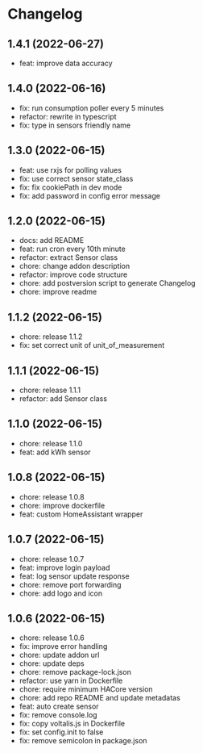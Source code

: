 # Changelog

<!-- changelog_start -->
## 1.4.1 (2022-06-27)

- feat: improve data accuracy
## 1.4.0 (2022-06-16)

- fix: run consumption poller every 5 minutes
- refactor: rewrite in typescript
- fix: type in sensors friendly name
## 1.3.0 (2022-06-15)

- feat: use rxjs for polling values
- fix: use correct sensor state_class
- fix: fix cookiePath in dev mode
- fix: add password in config error message
## 1.2.0 (2022-06-15)

- docs: add README
- feat: run cron every 10th minute
- refactor: extract Sensor class
- chore: change addon description
- refactor: improve code structure
- chore: add postversion script to generate Changelog
- chore: improve readme
## 1.1.2 (2022-06-15)

- chore: release 1.1.2
- fix: set correct unit of unit_of_measurement

## 1.1.1 (2022-06-15)

- chore: release 1.1.1
- refactor: add Sensor class

## 1.1.0 (2022-06-15)

- chore: release 1.1.0
- feat: add kWh sensor

## 1.0.8 (2022-06-15)

- chore: release 1.0.8
- chore: improve dockerfile
- feat: custom HomeAssistant wrapper

## 1.0.7 (2022-06-15)

- chore: release 1.0.7
- feat: improve login payload
- feat: log sensor update response
- chore: remove port forwarding
- chore: add logo and icon

## 1.0.6 (2022-06-15)

- chore: release 1.0.6
- fix: improve error handling
- chore: update addon url
- chore: update deps
- chore: remove package-lock.json
- refactor: use yarn in Dockerfile
- chore: require minimum HACore version
- chore: add repo README and update metadatas
- feat: auto create sensor
- fix: remove console.log
- fix: copy voltalis.js in Dockerfile
- fix: set config.init to false
- fix: remove semicolon in package.json
